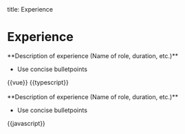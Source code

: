 <frontmatter>
  title: Experience
</frontmatter>

<br>

# Experience

<panel type="seamless" header="Experience 1" no-close minimized>
  <md>**Description of experience (Name of role, duration, etc.)**

  - Use concise bulletpoints
  </md>
  <div class="container">
    {{vue}}
    {{typescript}}
  </div>
</panel>
<br/>
<panel type="seamless" header="Experience 2" no-close minimized>
  <md>**Description of experience (Name of role, duration, etc.)**

  - Use concise bulletpoints
  </md>
  <div class="container">
    {{javascript}}
  </div>
</panel>

